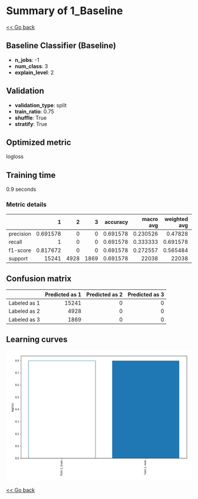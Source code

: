 # Summary of 1_Baseline

[<< Go back](../README.md)


## Baseline Classifier (Baseline)
- **n_jobs**: -1
- **num_class**: 3
- **explain_level**: 2

## Validation
 - **validation_type**: split
 - **train_ratio**: 0.75
 - **shuffle**: True
 - **stratify**: True

## Optimized metric
logloss

## Training time

0.9 seconds

### Metric details
|           |            1 |    2 |    3 |   accuracy |    macro avg |   weighted avg |   logloss |
|:----------|-------------:|-----:|-----:|-----------:|-------------:|---------------:|----------:|
| precision |     0.691578 |    0 |    0 |   0.691578 |     0.230526 |       0.47828  |  0.799228 |
| recall    |     1        |    0 |    0 |   0.691578 |     0.333333 |       0.691578 |  0.799228 |
| f1-score  |     0.817672 |    0 |    0 |   0.691578 |     0.272557 |       0.565484 |  0.799228 |
| support   | 15241        | 4928 | 1869 |   0.691578 | 22038        |   22038        |  0.799228 |


## Confusion matrix
|              |   Predicted as 1 |   Predicted as 2 |   Predicted as 3 |
|:-------------|-----------------:|-----------------:|-----------------:|
| Labeled as 1 |            15241 |                0 |                0 |
| Labeled as 2 |             4928 |                0 |                0 |
| Labeled as 3 |             1869 |                0 |                0 |

## Learning curves
![Learning curves](learning_curves.png)

[<< Go back](../README.md)
